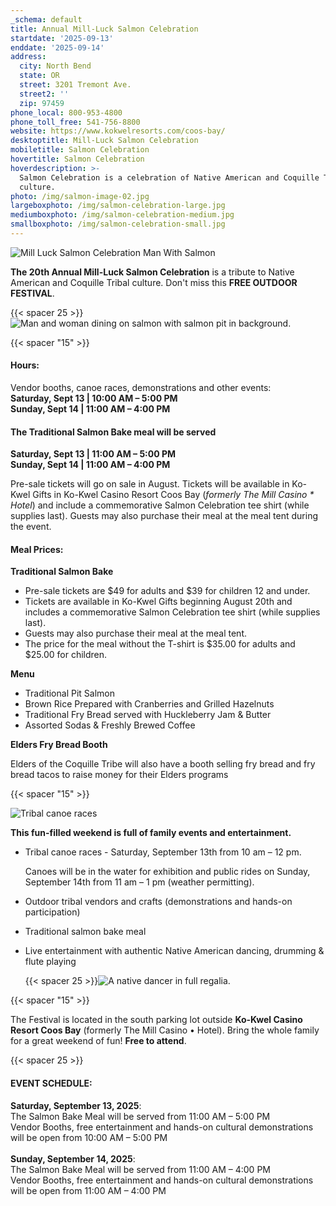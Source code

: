 ```yaml
---
_schema: default
title: Annual Mill-Luck Salmon Celebration
startdate: '2025-09-13'
enddate: '2025-09-14'
address:
  city: North Bend
  state: OR
  street: 3201 Tremont Ave.
  street2: ''
  zip: 97459
phone_local: 800-953-4800
phone_toll_free: 541-756-8800
website: https://www.kokwelresorts.com/coos-bay/
desktoptitle: Mill-Luck Salmon Celebration
mobiletitle: Salmon Celebration
hovertitle: Salmon Celebration
hoverdescription: >-
  Salmon Celebration is a celebration of Native American and Coquille Tribal
  culture.
photo: /img/salmon-image-02.jpg
largeboxphoto: /img/salmon-celebration-large.jpg
mediumboxphoto: /img/salmon-celebration-medium.jpg
smallboxphoto: /img/salmon-celebration-small.jpg
---
```

![Mill Luck Salmon Celebration Man With Salmon](/img/salmon-celebration-medium.jpg)

**The 20th Annual Mill-Luck Salmon Celebration** is a tribute to Native American and Coquille Tribal culture. Don't miss this **FREE OUTDOOR FESTIVAL**.

{{< spacer 25 >}}![Man and woman dining on salmon with salmon pit in background.](/img/salmon-meal.jpg "A delicious meal of salmon is prepared over an open fire at The Mill Luck Salmon Celebration.")

{{< spacer "15" >}}

#### Hours:

Vendor booths, canoe races, demonstrations and other events:<br>**Saturday, Sept 13 \| 10:00 AM – 5:00 PM<br>Sunday, Sept 14 \| 11:00 AM – 4:00 PM**

#### **The Traditional Salmon Bake meal will be served**

**Saturday, Sept 13 \| 11:00 AM – 5:00 PM<br>Sunday, Sept 14 \| 11:00 AM – 4:00 PM**

Pre-sale tickets will go on sale in August. Tickets will be available in Ko-Kwel Gifts in Ko-Kwel Casino Resort Coos Bay (*formerly The Mill Casino \* Hotel*) and include a commemorative Salmon Celebration tee shirt (while supplies last). Guests may also purchase their meal at the meal tent during the event.

#### **Meal Prices:**&nbsp;

**Traditional Salmon Bake**

* Pre-sale tickets are $49 for adults and $39 for children 12 and under.
* Tickets are available in Ko-Kwel Gifts beginning August 20th&nbsp;and includes a commemorative Salmon Celebration tee shirt (while supplies last).
* Guests may also purchase their meal at the meal tent.
* The price for the meal without the T-shirt is $35.00 for adults and $25.00 for children.

**Menu**

* Traditional Pit Salmon
* Brown Rice Prepared with Cranberries and Grilled Hazelnuts
* Traditional Fry Bread served with Huckleberry Jam & Butter
* Assorted Sodas & Freshly Brewed Coffee

**Elders Fry Bread Booth**

Elders of the Coquille Tribe will also have a booth selling fry bread and fry bread tacos to raise money for their Elders programs

{{< spacer "15" >}}

![Tribal canoe races](/img/salmon-canoe-races.jpg "Tribal canoe races add exhilaration to the day.")

**This fun-filled weekend is full of family events and entertainment.**

* Tribal canoe races - Saturday, September 13th from 10 am – 12 pm.

  Canoes will be in the water for exhibition and public rides on Sunday, September 14th&nbsp;from 11 am – 1 pm (weather permitting).

* Outdoor tribal vendors and crafts (demonstrations and hands-on participation)
* Traditional salmon bake meal
* Live entertainment with authentic Native American dancing, drumming & flute playing

  {{< spacer 25 >}}![A native dancer in full regalia.](/img/salmon-dancer.jpg "Native dancer from one of the nine federally recognized tribes in Oregon attend the annual celebration.")

{{< spacer "15" >}}

The Festival is located in the south parking lot outside **Ko-Kwel Casino Resort Coos Bay** (formerly The Mill Casino • Hotel). Bring the whole family for a great weekend of fun! **Free to attend**.

{{< spacer 25 >}}

#### **EVENT SCHEDULE:**

**Saturday, September 13, 2025**:<br>The Salmon Bake Meal will be served from 11:00 AM – 5:00 PM<br>Vendor Booths, free entertainment and hands-on cultural demonstrations will be open from 10:00 AM – 5:00 PM<br><br>**Sunday, September 14, 2025**:<br>The Salmon Bake Meal will be served from 11:00 AM – 4:00 PM<br>Vendor Booths, free entertainment and hands-on cultural demonstrations will be open from 11:00 AM – 4:00 PM